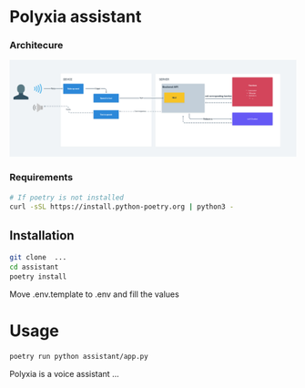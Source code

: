 # Polyxia assistant

### Architecure
![Architecture](./assets/Architecture.png)


### Requirements
```bash
# If poetry is not installed
curl -sSL https://install.python-poetry.org | python3 -
```

## Installation 
```bash
git clone  ...
cd assistant
poetry install
```

Move .env.template to .env and fill the values

# Usage
```bash
poetry run python assistant/app.py
```



Polyxia is a voice assistant ...